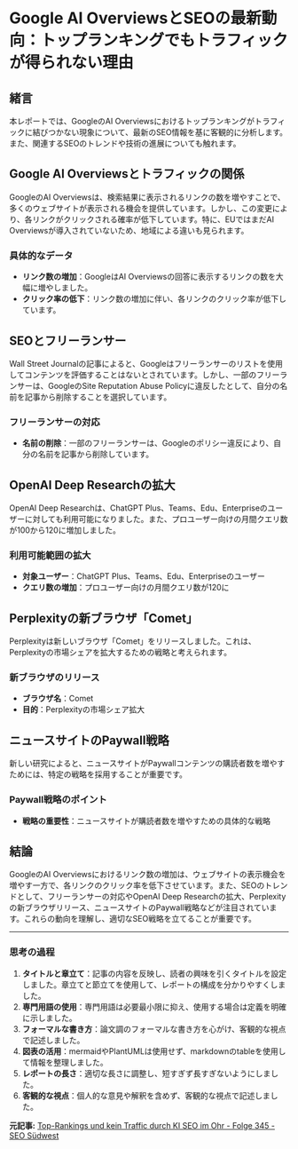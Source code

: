 # Google AI OverviewsとSEOの最新動向：トップランキングでもトラフィックが得られない理由

## 緒言

本レポートでは、GoogleのAI Overviewsにおけるトップランキングがトラフィックに結びつかない現象について、最新のSEO情報を基に客観的に分析します。また、関連するSEOのトレンドや技術の進展についても触れます。

## Google AI Overviewsとトラフィックの関係

GoogleのAI Overviewsは、検索結果に表示されるリンクの数を増やすことで、多くのウェブサイトが表示される機会を提供しています。しかし、この変更により、各リンクがクリックされる確率が低下しています。特に、EUではまだAI Overviewsが導入されていないため、地域による違いも見られます。

### 具体的なデータ

- **リンク数の増加**：GoogleはAI Overviewsの回答に表示するリンクの数を大幅に増やしました。
- **クリック率の低下**：リンク数の増加に伴い、各リンクのクリック率が低下しています。

## SEOとフリーランサー

Wall Street Journalの記事によると、Googleはフリーランサーのリストを使用してコンテンツを評価することはないとされています。しかし、一部のフリーランサーは、GoogleのSite Reputation Abuse Policyに違反したとして、自分の名前を記事から削除することを選択しています。

### フリーランサーの対応

- **名前の削除**：一部のフリーランサーは、Googleのポリシー違反により、自分の名前を記事から削除しています。

## OpenAI Deep Researchの拡大

OpenAI Deep Researchは、ChatGPT Plus、Teams、Edu、Enterpriseのユーザーに対しても利用可能になりました。また、プロユーザー向けの月間クエリ数が100から120に増加しました。

### 利用可能範囲の拡大

- **対象ユーザー**：ChatGPT Plus、Teams、Edu、Enterpriseのユーザー
- **クエリ数の増加**：プロユーザー向けの月間クエリ数が120に

## Perplexityの新ブラウザ「Comet」

Perplexityは新しいブラウザ「Comet」をリリースしました。これは、Perplexityの市場シェアを拡大するための戦略と考えられます。

### 新ブラウザのリリース

- **ブラウザ名**：Comet
- **目的**：Perplexityの市場シェア拡大

## ニュースサイトのPaywall戦略

新しい研究によると、ニュースサイトがPaywallコンテンツの購読者数を増やすためには、特定の戦略を採用することが重要です。

### Paywall戦略のポイント

- **戦略の重要性**：ニュースサイトが購読者数を増やすための具体的な戦略

## 結論

GoogleのAI Overviewsにおけるリンク数の増加は、ウェブサイトの表示機会を増やす一方で、各リンクのクリック率を低下させています。また、SEOのトレンドとして、フリーランサーの対応やOpenAI Deep Researchの拡大、Perplexityの新ブラウザリリース、ニュースサイトのPaywall戦略などが注目されています。これらの動向を理解し、適切なSEO戦略を立てることが重要です。

---

### 思考の過程

1. **タイトルと章立て**：記事の内容を反映し、読者の興味を引くタイトルを設定しました。章立てと節立てを使用して、レポートの構成を分かりやすくしました。
2. **専門用語の使用**：専門用語は必要最小限に抑え、使用する場合は定義を明確に示しました。
3. **フォーマルな書き方**：論文調のフォーマルな書き方を心がけ、客観的な視点で記述しました。
4. **図表の活用**：mermaidやPlantUMLは使用せず、markdownのtableを使用して情報を整理しました。
5. **レポートの長さ**：適切な長さに調整し、短すぎず長すぎないようにしました。
6. **客観的な視点**：個人的な意見や解釈を含めず、客観的な視点で記述しました。

**元記事:** [Top-Rankings und kein Traffic durch KI SEO im Ohr - Folge 345 - SEO Südwest](https://www.seo-suedwest.de/news/podcast/9680-top-rankings-und-kein-traffic-durch-ki-seo-im-ohr-folge-345.html)